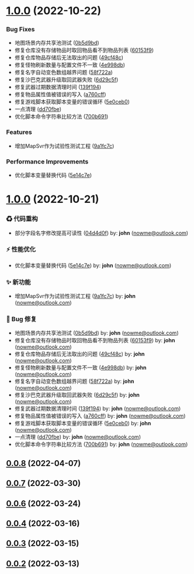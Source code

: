# [1.0.0](http://10.10.0.202/mir2/OpenMir2/compare/v0.0.8...v1.0.0) (2022-10-22)


### Bug Fixes

* 地图场景内存共享池测试 ([0b5d9bd](http://10.10.0.202/mir2/OpenMir2/commits/0b5d9bd985b180012bc3f342acc688e3eb3ffd17))
* 修复仓库没有存储物品时取回物品看不到物品列表 ([60153f9](http://10.10.0.202/mir2/OpenMir2/commits/60153f95bd4cc7d4e6df28e18ddac0d202a5c1e2))
* 修复仓库物品存储后无法取出的问题 ([49cf48c](http://10.10.0.202/mir2/OpenMir2/commits/49cf48c203bc40bc5794b80f0e85ad53f27fc903))
* 修复怪物刷新数量与配置文件不一致 ([4e998db](http://10.10.0.202/mir2/OpenMir2/commits/4e998db638cdeb919e5b85f4a5d56722a669847c))
* 修复名字自动变色数组越界问题 ([58f722a](http://10.10.0.202/mir2/OpenMir2/commits/58f722ace9994c382f2c9b8cc6981d4440e4b8fc))
* 修复沙巴克武器升级取回武器失败 ([6d29c5f](http://10.10.0.202/mir2/OpenMir2/commits/6d29c5f09fd23b9960a9f91bacb8091910ae8ede))
* 修复武器过期数据清理时间 ([139f194](http://10.10.0.202/mir2/OpenMir2/commits/139f1947c1db4683a0123a3fc720b519f75c4869))
* 修复物品属性值被错误的写入 ([a760cff](http://10.10.0.202/mir2/OpenMir2/commits/a760cff84b626c9d0056e96aabfa9e44915d3435))
* 修复游戏脚本获取脚本变量的错误循环 ([5e0ceb0](http://10.10.0.202/mir2/OpenMir2/commits/5e0ceb00fcf6efa24ed29442339a6b06aab49741))
* 一点清理 ([dd70fbe](http://10.10.0.202/mir2/OpenMir2/commits/dd70fbe585e387e7f85740c09288a7878b49d036))
* 优化脚本命令字符串比较方法 ([700b691](http://10.10.0.202/mir2/OpenMir2/commits/700b691abe6f0d142b7fadce9e73ab609ba0465a))


### Features

* 增加MapSvr作为试验性测试工程 ([9a1fc7c](http://10.10.0.202/mir2/OpenMir2/commits/9a1fc7c53660780e5e244b8dd14f7cec70d6cd43))


### Performance Improvements

* 优化脚本变量替换代码 ([5e14c7e](http://10.10.0.202/mir2/OpenMir2/commits/5e14c7e830067206f43b67b9f68f40615ffa1909))



# [1.0.0](http://10.10.0.202/mir2/OpenMir2/compare/v0.0.8...v1.0.0) (2022-10-21)


### ♻ 代码重构

* 部分字段名字修改提高可读性 ([04d4d0f](http://10.10.0.202/mir2/OpenMir2/commit/04d4d0f)) by: **john** (nowme@outlook.com)


### ⚡ 性能优化

* 优化脚本变量替换代码 ([5e14c7e](http://10.10.0.202/mir2/OpenMir2/commit/5e14c7e)) by: **john** (nowme@outlook.com)


### ✨ 新功能

* 增加MapSvr作为试验性测试工程 ([9a1fc7c](http://10.10.0.202/mir2/OpenMir2/commit/9a1fc7c)) by: **john** (nowme@outlook.com)


### 🐛 Bug 修复

* 地图场景内存共享池测试 ([0b5d9bd](http://10.10.0.202/mir2/OpenMir2/commit/0b5d9bd)) by: **john** (nowme@outlook.com)
* 修复仓库没有存储物品时取回物品看不到物品列表 ([60153f9](http://10.10.0.202/mir2/OpenMir2/commit/60153f9)) by: **john** (nowme@outlook.com)
* 修复仓库物品存储后无法取出的问题 ([49cf48c](http://10.10.0.202/mir2/OpenMir2/commit/49cf48c)) by: **john** (nowme@outlook.com)
* 修复怪物刷新数量与配置文件不一致 ([4e998db](http://10.10.0.202/mir2/OpenMir2/commit/4e998db)) by: **john** (nowme@outlook.com)
* 修复名字自动变色数组越界问题 ([58f722a](http://10.10.0.202/mir2/OpenMir2/commit/58f722a)) by: **john** (nowme@outlook.com)
* 修复沙巴克武器升级取回武器失败 ([6d29c5f](http://10.10.0.202/mir2/OpenMir2/commit/6d29c5f)) by: **john** (nowme@outlook.com)
* 修复武器过期数据清理时间 ([139f194](http://10.10.0.202/mir2/OpenMir2/commit/139f194)) by: **john** (nowme@outlook.com)
* 修复物品属性值被错误的写入 ([a760cff](http://10.10.0.202/mir2/OpenMir2/commit/a760cff)) by: **john** (nowme@outlook.com)
* 修复游戏脚本获取脚本变量的错误循环 ([5e0ceb0](http://10.10.0.202/mir2/OpenMir2/commit/5e0ceb0)) by: **john** (nowme@outlook.com)
* 一点清理 ([dd70fbe](http://10.10.0.202/mir2/OpenMir2/commit/dd70fbe)) by: **john** (nowme@outlook.com)
* 优化脚本命令字符串比较方法 ([700b691](http://10.10.0.202/mir2/OpenMir2/commit/700b691)) by: **john** (nowme@outlook.com)



## [0.0.8](http://10.10.0.202/mir2/OpenMir2/compare/v0.0.7...v0.0.8) (2022-04-07)



## [0.0.7](http://10.10.0.202/mir2/OpenMir2/compare/v0.0.6...v0.0.7) (2022-03-30)



## [0.0.6](http://10.10.0.202/mir2/OpenMir2/compare/v0.0.4...v0.0.6) (2022-03-24)



## [0.0.4](http://10.10.0.202/mir2/OpenMir2/compare/v0.0.3...v0.0.4) (2022-03-16)



## [0.0.3](http://10.10.0.202/mir2/OpenMir2/compare/v0.0.2...v0.0.3) (2022-03-15)



## [0.0.2](http://10.10.0.202/mir2/OpenMir2/compare/v0.0.1...v0.0.2) (2022-03-13)



